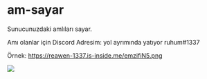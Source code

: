 # am-sayar
Sunucunuzdaki amlıları sayar.


Amı olanlar için Discord Adresim:
yol ayrımında yatıyor ruhum#1337


Örnek: https://reawen-1337.is-inside.me/emzifiN5.png

<img src="https://reawen-1337.is-inside.me/emzifiN5.png">
